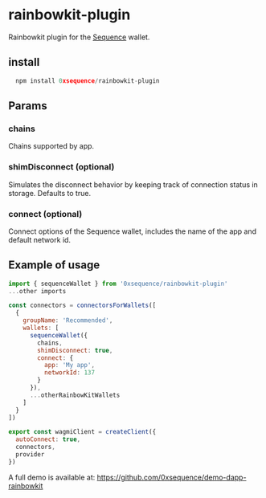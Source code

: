 # rainbowkit-plugin
Rainbowkit plugin for the [Sequence](https://sequence.xyz/) wallet.

## install

```js
  npm install 0xsequence/rainbowkit-plugin
```

## Params
### chains
Chains supported by app.

### shimDisconnect (optional)
Simulates the disconnect behavior by keeping track of connection status in storage. Defaults to true.

### connect (optional)
Connect options of the Sequence wallet, includes the name of the app and default network id.

## Example of usage

```js
import { sequenceWallet } from '0xsequence/rainbowkit-plugin'
...other imports

const connectors = connectorsForWallets([
  {
    groupName: 'Recommended',
    wallets: [
      sequenceWallet({
        chains,
        shimDisconnect: true,
        connect: {
          app: 'My app',
          networkId: 137
        }
      }),
      ...otherRainbowKitWallets
    ]
  }
])

export const wagmiClient = createClient({
  autoConnect: true,
  connectors,
  provider
})
```

A full demo is available at: https://github.com/0xsequence/demo-dapp-rainbowkit